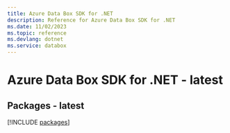 ```yaml
---
title: Azure Data Box SDK for .NET
description: Reference for Azure Data Box SDK for .NET
ms.date: 11/02/2023
ms.topic: reference
ms.devlang: dotnet
ms.service: databox
---
```

# Azure Data Box SDK for .NET - latest
## Packages - latest
[!INCLUDE [packages](data-box-index.md)]
